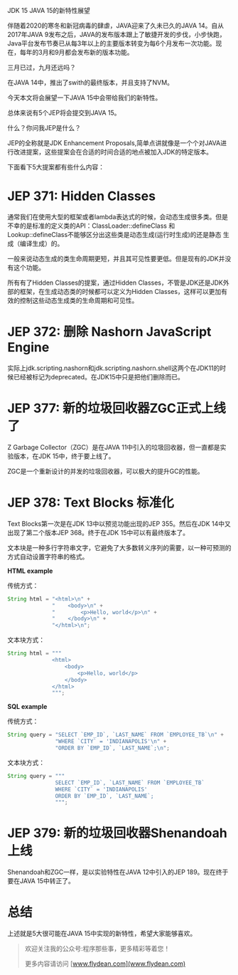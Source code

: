 JDK 15 JAVA 15的新特性展望

伴随着2020的寒冬和新冠病毒的肆虐，JAVA迎来了久未已久的JAVA 14。自从2017年JAVA 9发布之后，JAVA的发布版本跟上了敏捷开发的步伐，小步快跑，Java平台发布节奏已从每3年以上的主要版本转变为每6个月发布一次功能。现在，每年的3月和9月都会发布新的版本功能。

三月已过，九月还远吗？

在JAVA 14中，推出了swith的最终版本，并且支持了NVM。

今天本文将会展望一下JAVA 15中会带给我们的新特性。 

总体来说有5个JEP将会提交到JAVA 15。

什么？你问我JEP是什么？

JEP的全称就是JDK Enhancement Proposals,简单点讲就像是一个个对JAVA进行改进提案，这些提案会在合适的时间合适的地点被加入JDK的特定版本。

下面看下5大提案都有些什么内容：

# JEP 371: Hidden Classes

通常我们在使用大型的框架或者lambda表达式的时候，会动态生成很多类。但是不幸的是标准的定义类的API：ClassLoader::defineClass 和 Lookup::defineClass不能够区分出这些类是动态生成(运行时生成)的还是静态
生成（编译生成）的。

一般来说动态生成的类生命周期更短，并且其可见性要更低。但是现有的JDK并没有这个功能。

所有有了Hidden Classes的提案，通过Hidden Classes，不管是JDK还是JDK外部的框架，在生成动态类的时候都可以定义为Hidden Classes，这样可以更加有效的控制这些动态生成类的生命周期和可见性。

# JEP 372: 删除 Nashorn JavaScript Engine

实际上jdk.scripting.nashorn和jdk.scripting.nashorn.shell这两个在JDK11的时候已经被标记为deprecated。在JDK15中只是把他们删除而已。

# JEP 377: 新的垃圾回收器ZGC正式上线了

Z Garbage Collector（ZGC）是在JAVA 11中引入的垃圾回收器，但一直都是实验版本，在JDK 15中，终于要上线了。

ZGC是一个重新设计的并发的垃圾回收器，可以极大的提升GC的性能。

# JEP 378: Text Blocks 标准化

Text Blocks第一次是在JDK 13中以预览功能出现的JEP 355。然后在JDK 14中又出现了第二个版本JEP 368。终于在JDK 15中可以有最终版本了。

文本块是一种多行字符串文字，它避免了大多数转义序列的需要，以一种可预测的方式自动设置字符串的格式。

**HTML example**

传统方式：

~~~java
String html = "<html>\n" +
              "    <body>\n" +
              "        <p>Hello, world</p>\n" +
              "    </body>\n" +
              "</html>\n";
~~~

文本块方式：

~~~java
String html = """
              <html>
                  <body>
                      <p>Hello, world</p>
                  </body>
              </html>
              """;
~~~

**SQL example**

传统方式：

~~~java
String query = "SELECT `EMP_ID`, `LAST_NAME` FROM `EMPLOYEE_TB`\n" +
               "WHERE `CITY` = 'INDIANAPOLIS'\n" +
               "ORDER BY `EMP_ID`, `LAST_NAME`;\n";
~~~

文本块方式：

~~~java
String query = """
               SELECT `EMP_ID`, `LAST_NAME` FROM `EMPLOYEE_TB`
               WHERE `CITY` = 'INDIANAPOLIS'
               ORDER BY `EMP_ID`, `LAST_NAME`;
               """;
~~~

# JEP 379: 新的垃圾回收器Shenandoah上线

Shenandoah和ZGC一样，是以实验特性在JAVA 12中引入的JEP 189。现在终于要在JAVA 15中转正了。

# 总结

上述就是5大很可能在JAVA 15中实现的新特性，希望大家能够喜欢。

> 欢迎关注我的公众号:程序那些事，更多精彩等着您！
> 
> 更多内容请访问 [www.flydean.com](www.flydean.com)






